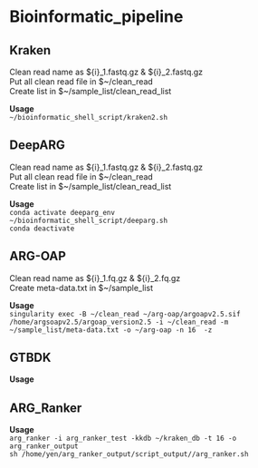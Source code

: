 # Bioinformatic_pipeline

## Kraken
Clean read name as ${i}_1.fastq.gz & ${i}_2.fastq.gz  
Put all clean read file in $\~/clean_read   
Create list in $\~/sample_list/clean_read_list 

**Usage**   
```~/bioinformatic_shell_script/kraken2.sh``` 

## DeepARG
Clean read name as ${i}_1.fastq.gz & ${i}_2.fastq.gz  
Put all clean read file in $\~/clean_read   
Create list in $\~/sample_list/clean_read_list

**Usage**   
```conda activate deeparg_env```    
```~/bioinformatic_shell_script/deeparg.sh```   
```conda deactivate```

## ARG-OAP
Clean read name as ${i}_1.fq.gz & ${i}_2.fq.gz  
Create meta-data.txt in $\~/sample_list 

**Usage**   
```singularity exec -B ~/clean_read ~/arg-oap/argoapv2.5.sif /home/argsoapv2.5/argoap_version2.5 -i ~/clean_read -m ~/sample_list/meta-data.txt -o ~/arg-oap -n 16  -z```

## GTBDK

**Usage**

## ARG_Ranker

**Usage**   
```arg_ranker -i arg_ranker_test -kkdb ~/kraken_db -t 16 -o arg_ranker_output```    
```sh /home/yen/arg_ranker_output/script_output//arg_ranker.sh```

